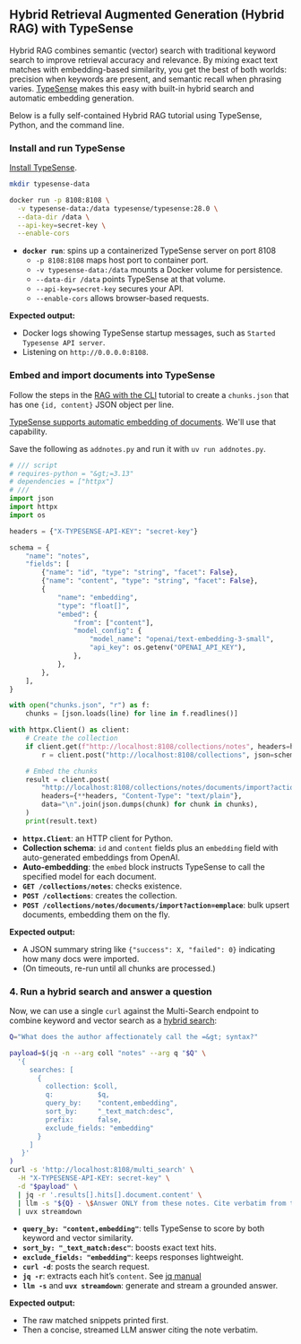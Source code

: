 ## Hybrid Retrieval Augmented Generation (Hybrid RAG) with TypeSense

Hybrid RAG combines semantic (vector) search with traditional keyword search to improve retrieval accuracy and relevance. By mixing exact text matches with embedding-based similarity, you get the best of both worlds: precision when keywords are present, and semantic recall when phrasing varies. [TypeSense](https://typesense.org/) makes this easy with built-in hybrid search and automatic embedding generation.

Below is a fully self-contained Hybrid RAG tutorial using TypeSense, Python, and the command line.

### Install and run TypeSense

[Install TypeSense](https://typesense.org/docs/guide/install-typesense.html).

```bash
mkdir typesense-data

docker run -p 8108:8108 \
  -v typesense-data:/data typesense/typesense:28.0 \
  --data-dir /data \
  --api-key=secret-key \
  --enable-cors
```

- **`docker run`**: spins up a containerized TypeSense server on port 8108
  - `-p 8108:8108` maps host port to container port.
  - `-v typesense-data:/data` mounts a Docker volume for persistence.
  - `--data-dir /data` points TypeSense at that volume.
  - `--api-key=secret-key` secures your API.
  - `--enable-cors` allows browser-based requests.

**Expected output:**

- Docker logs showing TypeSense startup messages, such as `Started Typesense API server`.
- Listening on `http://0.0.0.0:8108`.

### Embed and import documents into TypeSense

Follow the steps in the [RAG with the CLI](rag-cli.md) tutorial to create a `chunks.json` that has one `{id, content}` JSON object per line.

[TypeSense supports automatic embedding of documents](https://typesense.org/docs/28.0/api/vector-search.html#option-b-auto-embedding-generation-within-typesense). We'll use that capability.

Save the following as `addnotes.py` and run it with `uv run addnotes.py`.

```python
# /// script
# requires-python = "&gt;=3.13"
# dependencies = ["httpx"]
# ///
import json
import httpx
import os

headers = {"X-TYPESENSE-API-KEY": "secret-key"}

schema = {
    "name": "notes",
    "fields": [
        {"name": "id", "type": "string", "facet": False},
        {"name": "content", "type": "string", "facet": False},
        {
            "name": "embedding",
            "type": "float[]",
            "embed": {
                "from": ["content"],
                "model_config": {
                    "model_name": "openai/text-embedding-3-small",
                    "api_key": os.getenv("OPENAI_API_KEY"),
                },
            },
        },
    ],
}

with open("chunks.json", "r") as f:
    chunks = [json.loads(line) for line in f.readlines()]

with httpx.Client() as client:
    # Create the collection
    if client.get(f"http://localhost:8108/collections/notes", headers=headers).status_code == 404:
        r = client.post("http://localhost:8108/collections", json=schema, headers=headers)

    # Embed the chunks
    result = client.post(
        "http://localhost:8108/collections/notes/documents/import?action=emplace",
        headers={**headers, "Content-Type": "text/plain"},
        data="\n".join(json.dumps(chunk) for chunk in chunks),
    )
    print(result.text)
```

- **`httpx.Client`**: an HTTP client for Python.
- **Collection schema**: `id` and `content` fields plus an `embedding` field with auto-generated embeddings from OpenAI.
- **Auto-embedding**: the `embed` block instructs TypeSense to call the specified model for each document.
- **`GET /collections/notes`**: checks existence.
- **`POST /collections`**: creates the collection.
- **`POST /collections/notes/documents/import?action=emplace`**: bulk upsert documents, embedding them on the fly.

**Expected output:**

- A JSON summary string like `{"success": X, "failed": 0}` indicating how many docs were imported.
- (On timeouts, re-run until all chunks are processed.)

### 4. Run a hybrid search and answer a question

Now, we can use a single `curl` against the Multi-Search endpoint to combine keyword and vector search as a [hybrid search](https://typesense.org/docs/28.0/api/vector-search.html#hybrid-search):

```bash
Q="What does the author affectionately call the =&gt; syntax?"

payload=$(jq -n --arg coll "notes" --arg q "$Q" \
  '{
     searches: [
       {
         collection: $coll,
         q:           $q,
         query_by:    "content,embedding",
         sort_by:     "_text_match:desc",
         prefix:      false,
         exclude_fields: "embedding"
       }
     ]
   }'
)
curl -s 'http://localhost:8108/multi_search' \
  -H "X-TYPESENSE-API-KEY: secret-key" \
  -d "$payload" \
  | jq -r '.results[].hits[].document.content' \
  | llm -s "${Q} - \$Answer ONLY from these notes. Cite verbatim from the notes." \
  | uvx streamdown
```

- **`query_by: "content,embedding"`**: tells TypeSense to score by both keyword and vector similarity.
- **`sort_by: "_text_match:desc"`**: boosts exact text hits.
- **`exclude_fields: "embedding"`**: keeps responses lightweight.
- **`curl -d`**: posts the search request.
- **`jq -r`**: extracts each hit’s `content`. See [jq manual](https://stedolan.github.io/jq/manual/)
- **`llm -s`** and **`uvx streamdown`**: generate and stream a grounded answer.

**Expected output:**

- The raw matched snippets printed first.
- Then a concise, streamed LLM answer citing the note verbatim.
